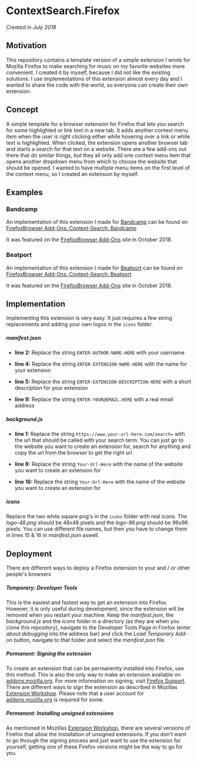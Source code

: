 # ContextSearch.Firefox
*Created in July 2018* 

## Motivation ##
This repository contains a template version of a simple extension I wrote for Mozilla Firefox to make searching for music on my favorite websites more convenient. I created it by myself, because I did not like the existing solutions. I use implementations of this extension almost every day and I wanted to share the code with the world, so everyone can create their own extension.

## Concept ##
A simple template for a browser extension for Firefox that lets you search for some highlighted or link text in a new tab.  It adds another context menu item when the user is right clicking either while hovering over a link or while text is highlighted. When clicked, the extension opens another browser tab and starts a search for that text on a website. There are a few add-ons out there that do similar things, but they all only add one context menu item that opens another dropdown menu from which to choose the website that should be opened. I wanted to have multiple  menu items on the first level of the context menu, so I created an extension by myself.


## Examples ##

### Bandcamp ###

An implementation of this extension I made for [Bandcamp](https://bandcamp.com/) can be found on [FirefoxBrowser Add-Ons: Context-Search: Bandcamp](https://addons.mozilla.org/de/firefox/addon/context-search-bandcamp/)

It was featured on the [FirefoxBrowser Add-Ons](https://addons.mozilla.org/de/firefox/) site in October 2018.

### Beatport ###

An implementation of this extension I made for [Beatport](https://www.beatport.com/) can be found on [FirefoxBrowser Add-Ons: Context-Search: Beatport](https://addons.mozilla.org/de/firefox/addon/context-search-beatport/)

It was featured on the [FirefoxBrowser Add-Ons](https://addons.mozilla.org/de/firefox/) site in October 2018.

## Implementation ##

Implementing this extension is very easy. It just requires a few string replacements and adding your own logos in the `icons` folder.

##### manifest.json #####

- **line 2:** Replace the string `ENTER-AUTHOR-NAME-HERE` with your username

- **line 4:** Replace the string `ENTER-EXTENSION-NAME-HERE` with the name for your extension

- **line 5:** Replace the string `ENTER-EXTENSION-DESCRIPTION-HERE` with a short description for your extension

- **line 9:** Replace the string `ENTER-YOUR@EMAIL.HERE` with a real email address


##### background.js #####

- **line 1:** Replace the string `https://www.your-url-here.com/search=` with the url that should be called with your search term. You can just go to the website you want to create an extension for, search for anything and copy the url from the browser to get the right url.

- **line 8:** Replace the string `Your-Url-Here` with the name of the website you want to create an extension for

- **line 16:** Replace the string `Your-Url-Here` with the name of the website you want to create an extension for

##### icons #####

Replace the two white square png's in the `icons` folder with real icons. The *logo-48.png* should be 48x48 pixels and the *logo-96.png* should be 96x96 pixels. You can use different file names, but then you have to change them in lines 15 & 16 in *manifest.json* aswell.

## Deployment ##

There are different ways to deploy a Firefox extension to your and / or other people's browsers

##### Temporary: Developer Tools #####

This is the easiest and fastest way to get an extension into Firefox. However, it is only useful during development, since the extension will be removed when you restart your machine. Keep the *manifest.json*, the *background.js* and the *icons* folder in a directory (as they are when you clone this repository), navigate to the Developer Tools Page in Firefox (enter *about:debugging* into the address bar) and click the *Load Temporary Add-on* button, navigate to that folder and select the *manifest.json* file.

##### Permanent: Signing the extension #####

To create an extension that can be permanently installed into Firefox, use this method. This is also the only way to make an extension available on [addons.mozilla.org](https://addons.mozilla.org/). For more information on signing, visit [Firefox Support](https://support.mozilla.org/en-US/kb/add-on-signing-in-firefox). There are different ways to sign the extension as described in Mozillas [Extension Workshop](https://extensionworkshop.com/documentation/publish/signing-and-distribution-overview/#distributing-your-addon). Please note that a user account for [addons.mozilla.org](https://addons.mozilla.org/) is required for some.

##### Permanent: Installing unsigned extensions  #####

As mentioned in Mozillas [Extension Workshop](https://extensionworkshop.com/documentation/publish/signing-and-distribution-overview/#distributing-your-addon), there are several versions of Firefox that allow the installation of unsigned extensions. If you don't want to go through the signing process and just want to use the extension for yourself, getting one of these Firefox versions might be the way to go for you.
